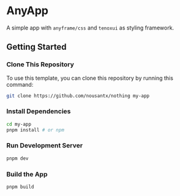 # AnyApp

A simple app with `anyframe/css` and `tenoxui` as styling framework.

## Getting Started

### Clone This Repository

To use this template, you can clone this repository by running this command:

```bash
git clone https://github.com/nousantx/nothing my-app
```

### Install Dependencies

```bash
cd my-app
pnpm install # or npm
```

### Run Development Server

```bash
pnpm dev
```

### Build the App

```bash
pnpm build
```
